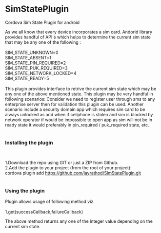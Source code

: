 # SimStatePlugin
Cordova Sim State Plugin for android

As we all know that every device incorporates a sim card. Andorid library provides handful of API's which helps to determine the current sim state that may be any one of the following :<br/>
<br/>
SIM_STATE_UNKNOWN=0<br/>
SIM_STATE_ABSENT=1<br/>
SIM_STATE_PIN_REQUIRED=2<br/>
SIM_STATE_PUK_REQUIRED=3<br/>
SIM_STATE_NETWORK_LOCKED=4<br/>
SIM_STATE_READY=5<br/>
<br/>
This plugin provides interface to retrive the current sim state which may be any one of the above mentioned state. This plugin may be very handful in following scenarios: Consider we need to register user through sms to any enterprise server then for validation this plugin can be used. Another scenario include a security domain app which requires sim card to be always unlocked as and when if cellphone is stolen and sim is blocked by network operator if would be impossible to open app as sim will not be in ready state it would preferably in pin_required / puk_required state, etc.<br/>
<br/>
<h3>Installing the plugin</h3><br/>

1.Download the repo using GIT or just a ZIP from Github.<br/>
2.Add the plugin to your project (from the root of your project):<br/>
cordova plugin add https://github.com/jayrathod/SimStatePlugin.git<br/>
<br/>
<h3>Using the plugin</h3>

Plugin allows usage of following method viz.<br/>
<br/>
1.get(successCallback,failureCallback)<br/>

The above method returns any one of the integer value depending on the current sim state.

